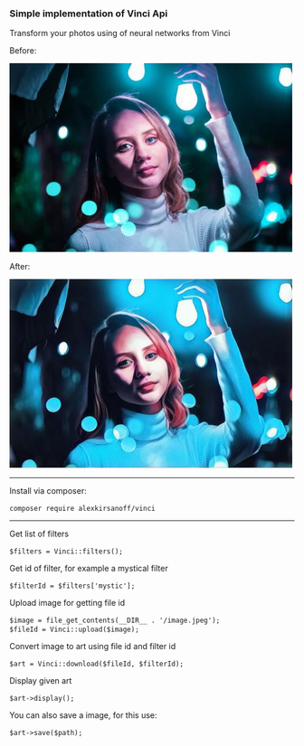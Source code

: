 ### Simple implementation of Vinci Api

Transform your photos using of neural networks from Vinci

Before:

![before](img/photo.jpg)

After:

![after](img/after.jpg)   

***

Install via composer:

    composer require alexkirsanoff/vinci

***
    
Get list of filters

    $filters = Vinci::filters();
    
Get id of filter, for example a mystical filter 
    
    $filterId = $filters['mystic'];
    
Upload image for getting file id
    
    $image = file_get_contents(__DIR__ . '/image.jpeg');
    $fileId = Vinci::upload($image);
    
    
Convert image to art using file id and filter id
    
    $art = Vinci::download($fileId, $filterId);
    
Display given art

    $art->display();
    
You can also save a image, for this use:

    $art->save($path);        